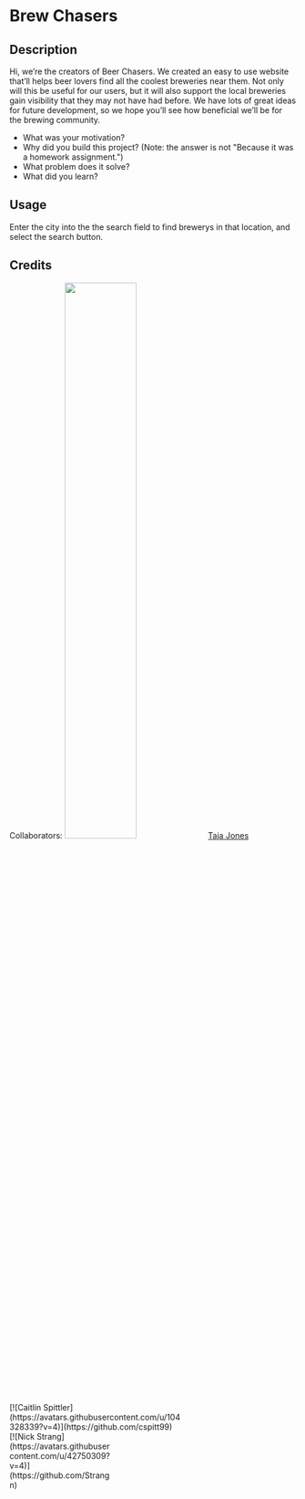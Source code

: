 # Brew Chasers

## Description

Hi, we’re the creators of Beer Chasers. We created an easy to use website that’ll helps beer lovers find all the coolest breweries near them. Not only will this be useful for our users, but it will also support the local breweries gain visibility that they may not have had before. We have lots of great ideas for future development, so we hope you’ll see how beneficial we’ll be for the brewing community.

- What was your motivation?
- Why did you build this project? (Note: the answer is not "Because it was a homework assignment.")
- What problem does it solve?
- What did you learn?

## Usage

Enter the city into the the search field to find brewerys in that location, and select the search button.

## Credits

Collaborators:
<a href="https://github.com/tajajones2"><img src="https://avatars.githubusercontent.com/u/102881062?v=4" width=50% height=50%>Taja Jones</a>

<div style="width: 60%; height: 60%">
[![Caitlin Spittler](https://avatars.githubusercontent.com/u/104328339?v=4)](https://github.com/cspitt99)
<div>
<div style="width: 60%; height: 60%">
[![Nick Strang](https://avatars.githubusercontent.com/u/42750309?v=4)](https://github.com/Strangn)
</div>

API's Used:
[![Bulma](https://bulma.io/images/bulma-logo.png)](https://bulma.io/)
[![OpenBrewery](https://www.openbrewerydb.org/_app/assets/obdb-logo-sm-63b3b090.png)](https://www.openbrewerydb.org/)
[![MapQuest Developer](https://developer.mapquest.com/static/media/logo.469e1ba3c55d647c4dc6bb71d555e666.svg)](https://developer.mapquest.com/)

## License

[![License: MIT](https://img.shields.io/badge/License-MIT-yellow.svg)](https://opensource.org/licenses/MIT)
